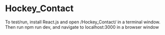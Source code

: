 # Hockey_Contact

To test/run, install React.js and open /Hockey_Contact/ in a terminal window. Then run npm run dev, and navigate to localhost:3000 in a browser window
